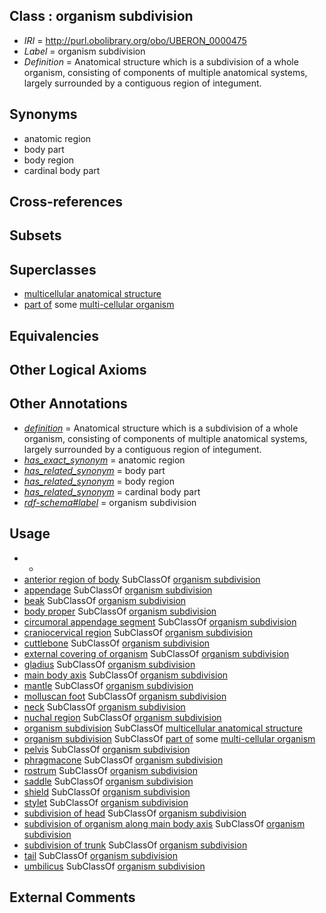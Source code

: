 
## Class : organism subdivision

 * *IRI* = http://purl.obolibrary.org/obo/UBERON_0000475
 * *Label* = organism subdivision
 * *Definition* = Anatomical structure which is a subdivision of a whole organism, consisting of components of multiple anatomical systems, largely surrounded by a contiguous region of integument.

## Synonyms

 * anatomic region
 * body part
 * body region
 * cardinal body part

## Cross-references


## Subsets


## Superclasses

 * [multicellular anatomical structure](../../UBERON/00/UBERON_0010000.md)
 * [part of](../../BFO/50/BFO_0000050.md) some [multi-cellular organism](../../UBERON/68/UBERON_0000468.md)

## Equivalencies


## Other Logical Axioms


## Other Annotations

 * *[definition](../../IAO/15/IAO_0000115.md)* = Anatomical structure which is a subdivision of a whole organism, consisting of components of multiple anatomical systems, largely surrounded by a contiguous region of integument.
 * *[has_exact_synonym](../../ym/oboInOwl#hasExactSynonym.md)* = anatomic region
 * *[has_related_synonym](../../ym/oboInOwl#hasRelatedSynonym.md)* = body part
 * *[has_related_synonym](../../ym/oboInOwl#hasRelatedSynonym.md)* = body region
 * *[has_related_synonym](../../ym/oboInOwl#hasRelatedSynonym.md)* = cardinal body part
 * *[rdf-schema#label](../../el/rdf-schema#label.md)* = organism subdivision

## Usage

 * -
 * [anterior region of body](../../UBERON/53/UBERON_0000153.md) SubClassOf [organism subdivision](../../UBERON/75/UBERON_0000475.md)
 * [appendage](../../UBERON/26/UBERON_0000026.md) SubClassOf [organism subdivision](../../UBERON/75/UBERON_0000475.md)
 * [beak](../../CEPH/23/CEPH_0000023.md) SubClassOf [organism subdivision](../../UBERON/75/UBERON_0000475.md)
 * [body proper](../../UBERON/02/UBERON_0013702.md) SubClassOf [organism subdivision](../../UBERON/75/UBERON_0000475.md)
 * [circumoral appendage segment](../../CEPH/07/CEPH_0000307.md) SubClassOf [organism subdivision](../../UBERON/75/UBERON_0000475.md)
 * [craniocervical region](../../UBERON/11/UBERON_0007811.md) SubClassOf [organism subdivision](../../UBERON/75/UBERON_0000475.md)
 * [cuttlebone](../../CEPH/82/CEPH_0000082.md) SubClassOf [organism subdivision](../../UBERON/75/UBERON_0000475.md)
 * [external covering of organism](../../UBERON/29/UBERON_0007029.md) SubClassOf [organism subdivision](../../UBERON/75/UBERON_0000475.md)
 * [gladius](../../CEPH/24/CEPH_0000124.md) SubClassOf [organism subdivision](../../UBERON/75/UBERON_0000475.md)
 * [main body axis](../../UBERON/01/UBERON_0013701.md) SubClassOf [organism subdivision](../../UBERON/75/UBERON_0000475.md)
 * [mantle](../../UBERON/75/UBERON_0006575.md) SubClassOf [organism subdivision](../../UBERON/75/UBERON_0000475.md)
 * [molluscan foot](../../CEPH/69/CEPH_0000169.md) SubClassOf [organism subdivision](../../UBERON/75/UBERON_0000475.md)
 * [neck](../../CEPH/70/CEPH_0000170.md) SubClassOf [organism subdivision](../../UBERON/75/UBERON_0000475.md)
 * [nuchal region](../../CEPH/80/CEPH_0000180.md) SubClassOf [organism subdivision](../../UBERON/75/UBERON_0000475.md)
 * [organism subdivision](../../UBERON/75/UBERON_0000475.md) SubClassOf [multicellular anatomical structure](../../UBERON/00/UBERON_0010000.md)
 * [organism subdivision](../../UBERON/75/UBERON_0000475.md) SubClassOf [part of](../../BFO/50/BFO_0000050.md) some [multi-cellular organism](../../UBERON/68/UBERON_0000468.md)
 * [pelvis](../../UBERON/55/UBERON_0002355.md) SubClassOf [organism subdivision](../../UBERON/75/UBERON_0000475.md)
 * [phragmacone](../../CEPH/08/CEPH_0001008.md) SubClassOf [organism subdivision](../../UBERON/75/UBERON_0000475.md)
 * [rostrum](../../CEPH/17/CEPH_0000217.md) SubClassOf [organism subdivision](../../UBERON/75/UBERON_0000475.md)
 * [saddle](../../CEPH/18/CEPH_0000218.md) SubClassOf [organism subdivision](../../UBERON/75/UBERON_0000475.md)
 * [shield](../../CEPH/34/CEPH_0001034.md) SubClassOf [organism subdivision](../../UBERON/75/UBERON_0000475.md)
 * [stylet](../../CEPH/45/CEPH_0000245.md) SubClassOf [organism subdivision](../../UBERON/75/UBERON_0000475.md)
 * [subdivision of head](../../UBERON/44/UBERON_0001444.md) SubClassOf [organism subdivision](../../UBERON/75/UBERON_0000475.md)
 * [subdivision of organism along main body axis](../../UBERON/76/UBERON_0011676.md) SubClassOf [organism subdivision](../../UBERON/75/UBERON_0000475.md)
 * [subdivision of trunk](../../UBERON/69/UBERON_0009569.md) SubClassOf [organism subdivision](../../UBERON/75/UBERON_0000475.md)
 * [tail](../../CEPH/22/CEPH_0001022.md) SubClassOf [organism subdivision](../../UBERON/75/UBERON_0000475.md)
 * [umbilicus](../../CEPH/39/CEPH_0001039.md) SubClassOf [organism subdivision](../../UBERON/75/UBERON_0000475.md)

## External Comments

